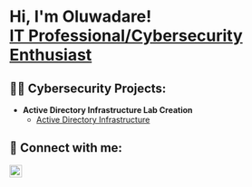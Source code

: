 <h1>Hi, I'm Oluwadare! <br/> <a href="https://www.linkedin.com/in/oluwadareb/"> IT Professional/Cybersecurity Enthusiast</a>


<h2>👨‍💻 Cybersecurity Projects:</h2>

- <b>Active Directory Infrastructure Lab Creation</b>
  - [Active Directory Infrastructure](https://github.com/Oluwadare-Bankole/ActiveDirectoryWindowsServer22)


<h2> 🤳 Connect with me:</h2>

[<img align="left" alt="OluwadareBankole | LinkedIn" width="22px" src="https://cdn.jsdelivr.net/npm/simple-icons@v3/icons/linkedin.svg" />][linkedin]


[linkedin]: https://www.linkedin.com/in/oluwadareb/


<!--

Here are some ideas to get you started:

- 🔭 I’m currently working on ...
- 🌱 I’m currently learning ...
- 👯 I’m looking to collaborate on ...
- 🤔 I’m looking for help with ...
- 💬 Ask me about ...
- 📫 How to reach me: ...
- 😄 Pronouns: ...
- ⚡ Fun fact: ...
-->
